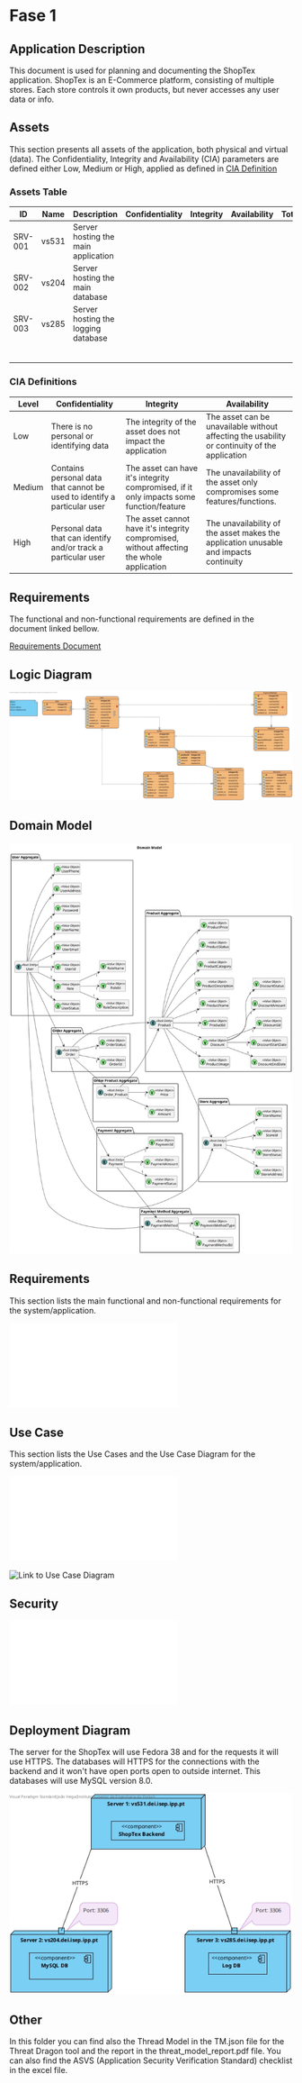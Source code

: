 # Fase 1

## Application Description

This document is used for planning and documenting the ShopTex application.
ShopTex is an E-Commerce platform, consisting of multiple stores. Each store controls it own products, but never accesses any user data or info.

## Assets
This section presents all assets of the application, both physical and virtual (data).
The Confidentiality, Integrity and Availability (CIA) parameters are defined either Low, Medium or High, applied as defined in [CIA Definition](#cia-definitions)

### Assets Table
| ID      | Name  | Description                         | Confidentiality | Integrity | Availability | Total/Priority |
|---------|-------|-------------------------------------|-----------------|-----------|--------------|----------------|
| SRV-001 | vs531 | Server hosting the main application |                 |           |              |                |
| SRV-002 | vs204 | Server hosting the main database    |                 |           |              |                |
| SRV-003 | vs285 | Server hosting the logging database |                 |           |              |                |
|         |       |                                     |                 |           |              |                |
|         |       |                                     |                 |           |              |                |
|         |       |                                     |                 |           |              |                |
|         |       |                                     |                 |           |              |                |
|         |       |                                     |                 |           |              |                |
|         |       |                                     |                 |           |              |                |

### CIA Definitions

| Level  | Confidentiality                                                          | Integrity                                                                                 | Availability                                                                                  |
|--------|--------------------------------------------------------------------------|-------------------------------------------------------------------------------------------|-----------------------------------------------------------------------------------------------|
| Low    | There is no personal or identifying data                                 | The integrity of the asset does not impact the application                                | The asset can be unavailable without affecting the usability or continuity of the application |
| Medium | Contains personal data that cannot be used to identify a particular user | The asset can have it's integrity compromised, if it only impacts some function/feature   | The unavailability of the asset only compromises some features/functions.                     |
| High   | Personal data that can identify and/or track a particular user           | The asset cannot have it's integrity compromised, without affecting the whole application | The unavailability of the asset makes the application unusable and impacts continuity         |

## Requirements
The functional and non-functional requirements are defined in the document linked bellow.

[Requirements Document](Requirements.md)

## Logic Diagram
![Logic Diagram](Logic.jpg)

## Domain Model

![Domain Model](domainModel.png)

## Requirements

This section lists the main functional and non-functional requirements for the system/application.

![Link to Requirements](Requirements.md)

## Use Case
This section lists the Use Cases and the Use Case Diagram for the system/application.

![Link to Use Cases](useCases.md)

![Link to Use Case Diagram](usecaseDiagram.puml)

## Security
![Link to Security](Security.md)

## Deployment Diagram

The server for the ShopTex will use Fedora 38 and for the requests it will use HTTPS.
The databases will HTTPS for the connections with the backend and it won't have open ports open to outside internet. This databases will use MySQL version 8.0.

![Deployment Diagram](Deployment%20Diagram.jpg)

## Other

In this folder you can find also the Thread Model in the TM.json file for the Threat Dragon tool and the report in the threat_model_report.pdf file.
You can also find the ASVS (Application Security Verification Standard) checklist in the excel file.
